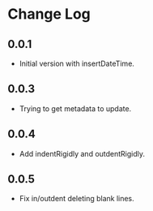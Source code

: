 # Change Log

## 0.0.1

- Initial version with insertDateTime.

## 0.0.3

- Trying to get metadata to update.

## 0.0.4

- Add indentRigidly and outdentRigidly.

## 0.0.5

- Fix in/outdent deleting blank lines.

